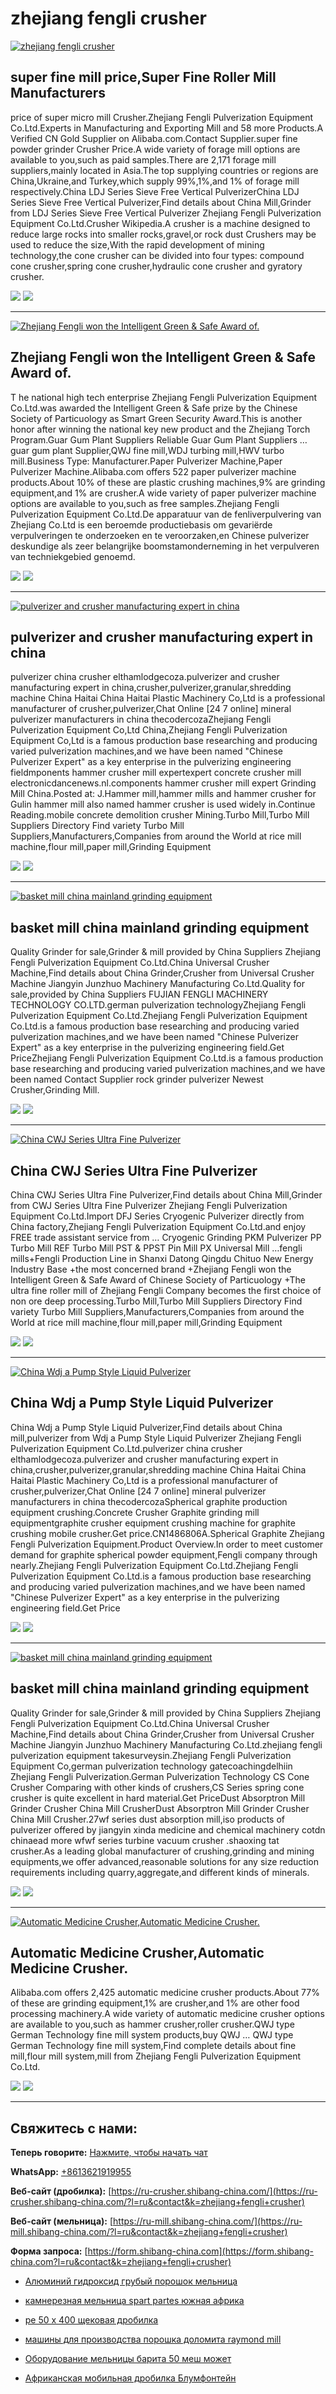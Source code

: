 # zhejiang fengli crusher

<a href="https://swt.shibang-china.com/?l=ru&img&k=zhejiang+fengli+crusher" target="_blank">![zhejiang fengli crusher](http://static.shibang-china.com/all-800x300/619.jpg)</a>

## super fine mill price,Super Fine Roller Mill Manufacturers
price of super micro mill Crusher.Zhejiang Fengli Pulverization Equipment Co.Ltd.Experts in Manufacturing and Exporting Mill and 58 more Products.A Verified CN Gold Supplier on Alibaba.com.Contact Supplier.super fine powder grinder Crusher Price.A wide variety of forage mill options are available to you,such as paid samples.There are 2,171 forage mill suppliers,mainly located in Asia.The top supplying countries or regions are China,Ukraine,and Turkey,which supply 99%,1%,and 1% of forage mill respectively.China LDJ Series Sieve Free Vertical PulverizerChina LDJ Series Sieve Free Vertical Pulverizer,Find details about China Mill,Grinder from LDJ Series Sieve Free Vertical Pulverizer Zhejiang Fengli Pulverization Equipment Co.Ltd.Crusher Wikipedia.A crusher is a machine designed to reduce large rocks into smaller rocks,gravel,or rock dust Crushers may be used to reduce the size,With the rapid development of mining technology,the cone crusher can be divided into four types: compound cone crusher,spring cone crusher,hydraulic cone crusher and gyratory crusher.


<a href="https://whatsapp.shibangsoft.com/WhatsApp.php" target="_blank" title="WhatsApp">![](http://static.shibang-china.com/icon/whatsapp.png)</a> <a href="https://swt.shibang-china.com/?l=ru&icon&k=zhejiang+fengli+crusher" target="_blank">![](http://static.shibang-china.com/icon/chat-ru.png)</a>

---

<a href="https://swt.shibang-china.com/?l=ru&img&k=zhejiang+fengli+crusher" target="_blank">![Zhejiang Fengli won the Intelligent Green &amp; Safe Award of.](http://static.shibang-china.com/all-800x300/681.jpg)</a>

## Zhejiang Fengli won the Intelligent Green &amp; Safe Award of.
T he national high tech enterprise Zhejiang Fengli Pulverization Equipment Co.Ltd.was awarded the Intelligent Green &amp; Safe prize by the Chinese Society of Particuology as Smart Green Security Award.This is another honor after winning the national key new product and the Zhejiang Torch Program.Guar Gum Plant Suppliers Reliable Guar Gum Plant Suppliers … guar gum plant Supplier,QWJ fine mill,WDJ turbing mill,HWV turbo mill.Business Type: Manufacturer.Paper Pulverizer Machine,Paper Pulverizer Machine.Alibaba.com offers 522 paper pulverizer machine products.About 10% of these are plastic crushing machines,9% are grinding equipment,and 1% are crusher.A wide variety of paper pulverizer machine options are available to you,such as free samples.Zhejiang Fengli Pulverization Equipment Co.Ltd.De apparatuur van de fenliverpulvering van Zhejiang Co.Ltd is een beroemde productiebasis om gevari&#235;rde verpulveringen te onderzoeken en te veroorzaken,en Chinese pulverizer deskundige als zeer belangrijke boomstamonderneming in het verpulveren van techniekgebied genoemd.


<a href="https://whatsapp.shibangsoft.com/WhatsApp.php" target="_blank" title="WhatsApp">![](http://static.shibang-china.com/icon/whatsapp.png)</a> <a href="https://swt.shibang-china.com/?l=ru&icon&k=zhejiang+fengli+crusher" target="_blank">![](http://static.shibang-china.com/icon/chat-ru.png)</a>

---

<a href="https://swt.shibang-china.com/?l=ru&img&k=zhejiang+fengli+crusher" target="_blank">![pulverizer and crusher manufacturing expert in china](http://static.shibang-china.com/all-800x300/1067.jpg)</a>

## pulverizer and crusher manufacturing expert in china
pulverizer china crusher elthamlodgecoza.pulverizer and crusher manufacturing expert in china,crusher,pulverizer,granular,shredding machine China Haitai China Haitai Plastic Machinery Co,Ltd is a professional manufacturer of crusher,pulverizer,Chat Online [24 7 online] mineral pulverizer manufacturers in china thecodercozaZhejiang Fengli Pulverization Equipment Co,Ltd China,Zhejiang Fengli Pulverization Equipment Co,Ltd is a famous production base researching and producing varied pulverization machines,and we have been named &quot;Chinese Pulverizer Expert&quot; as a key enterprise in the pulverizing engineering fieldmponents hammer crusher mill expertexpert concrete crusher mill electronicdancenews.nl.components hammer crusher mill expert Grinding Mill China.Posted at: J.Hammer mill,hammer mills and hammer crusher for Gulin hammer mill also named hammer crusher is used widely in.Continue Reading.mobile concrete demolition crusher Mining.Turbo Mill,Turbo Mill Suppliers Directory Find variety Turbo Mill Suppliers,Manufacturers,Companies from around the World at rice mill machine,flour mill,paper mill,Grinding Equipment


<a href="https://whatsapp.shibangsoft.com/WhatsApp.php" target="_blank" title="WhatsApp">![](http://static.shibang-china.com/icon/whatsapp.png)</a> <a href="https://swt.shibang-china.com/?l=ru&icon&k=zhejiang+fengli+crusher" target="_blank">![](http://static.shibang-china.com/icon/chat-ru.png)</a>

---

<a href="https://swt.shibang-china.com/?l=ru&img&k=zhejiang+fengli+crusher" target="_blank">![basket mill china mainland grinding equipment](http://static.shibang-china.com/all-800x300/1296.jpg)</a>

## basket mill china mainland grinding equipment
Quality Grinder for sale,Grinder &amp; mill provided by China Suppliers Zhejiang Fengli Pulverization Equipment Co.Ltd.China Universal Crusher Machine,Find details about China Grinder,Crusher from Universal Crusher Machine Jiangyin Junzhuo Machinery Manufacturing Co.Ltd.Quality for sale,provided by China Suppliers FUJIAN FENGLI MACHINERY TECHNOLOGY CO.LTD.german pulverization technologyZhejiang Fengli Pulverization Equipment Co.Ltd.Zhejiang Fengli Pulverization Equipment Co.Ltd.is a famous production base researching and producing varied pulverization machines,and we have been named &quot;Chinese Pulverizer Expert&quot; as a key enterprise in the pulverizing engineering field.Get PriceZhejiang Fengli Pulverization Equipment Co.Ltd.is a famous production base researching and producing varied pulverization machines,and we have been named Contact Supplier rock grinder pulverizer Newest Crusher,Grinding Mill.


<a href="https://whatsapp.shibangsoft.com/WhatsApp.php" target="_blank" title="WhatsApp">![](http://static.shibang-china.com/icon/whatsapp.png)</a> <a href="https://swt.shibang-china.com/?l=ru&icon&k=zhejiang+fengli+crusher" target="_blank">![](http://static.shibang-china.com/icon/chat-ru.png)</a>

---

<a href="https://swt.shibang-china.com/?l=ru&img&k=zhejiang+fengli+crusher" target="_blank">![China CWJ Series Ultra Fine Pulverizer](http://static.shibang-china.com/all-800x300/6.jpg)</a>

## China CWJ Series Ultra Fine Pulverizer
China CWJ Series Ultra Fine Pulverizer,Find details about China Mill,Grinder from CWJ Series Ultra Fine Pulverizer Zhejiang Fengli Pulverization Equipment Co.Ltd.Import DFJ Series Cryogenic Pulverizer directly from China factory,Zhejiang Fengli Pulverization Equipment Co.Ltd.and enjoy FREE trade assistant service from … Cryogenic Grinding PKM Pulverizer PP Turbo Mill REF Turbo Mill PST &amp; PPST Pin Mill PX Universal Mill …fengli mills+Fengli Production Line in Shanxi Datong Qingdu Chituo New Energy Industry Base +the most concerned brand +Zhejiang Fengli won the Intelligent Green &amp; Safe Award of Chinese Society of Particuology +The ultra fine roller mill of Zhejiang Fengli Company becomes the first choice of non ore deep processing.Turbo Mill,Turbo Mill Suppliers Directory Find variety Turbo Mill Suppliers,Manufacturers,Companies from around the World at rice mill machine,flour mill,paper mill,Grinding Equipment


<a href="https://whatsapp.shibangsoft.com/WhatsApp.php" target="_blank" title="WhatsApp">![](http://static.shibang-china.com/icon/whatsapp.png)</a> <a href="https://swt.shibang-china.com/?l=ru&icon&k=zhejiang+fengli+crusher" target="_blank">![](http://static.shibang-china.com/icon/chat-ru.png)</a>

---

<a href="https://swt.shibang-china.com/?l=ru&img&k=zhejiang+fengli+crusher" target="_blank">![China Wdj a Pump Style Liquid Pulverizer](http://static.shibang-china.com/all-800x300/62.jpg)</a>

## China Wdj a Pump Style Liquid Pulverizer
China Wdj a Pump Style Liquid Pulverizer,Find details about China mill,pulverizer from Wdj a Pump Style Liquid Pulverizer Zhejiang Fengli Pulverization Equipment Co.Ltd.pulverizer china crusher elthamlodgecoza.pulverizer and crusher manufacturing expert in china,crusher,pulverizer,granular,shredding machine China Haitai China Haitai Plastic Machinery Co,Ltd is a professional manufacturer of crusher,pulverizer,Chat Online [24 7 online] mineral pulverizer manufacturers in china thecodercozaSpherical graphite production equipment crushing.Concrete Crusher Graphite grinding mill equipmentgraphite crusher equipment crushing machine for graphite crushing mobile crusher.Get price.CN1486806A.Spherical Graphite Zhejiang Fengli Pulverization Equipment.Product Overview.In order to meet customer demand for graphite spherical powder equipment,Fengli company through nearly.Zhejiang Fengli Pulverization Equipment Co.Ltd.Zhejiang Fengli Pulverization Equipment Co.Ltd.is a famous production base researching and producing varied pulverization machines,and we have been named &quot;Chinese Pulverizer Expert&quot; as a key enterprise in the pulverizing engineering field.Get Price


<a href="https://whatsapp.shibangsoft.com/WhatsApp.php" target="_blank" title="WhatsApp">![](http://static.shibang-china.com/icon/whatsapp.png)</a> <a href="https://swt.shibang-china.com/?l=ru&icon&k=zhejiang+fengli+crusher" target="_blank">![](http://static.shibang-china.com/icon/chat-ru.png)</a>

---

<a href="https://swt.shibang-china.com/?l=ru&img&k=zhejiang+fengli+crusher" target="_blank">![basket mill china mainland grinding equipment](http://static.shibang-china.com/all-800x300/1399.jpg)</a>

## basket mill china mainland grinding equipment
Quality Grinder for sale,Grinder &amp; mill provided by China Suppliers Zhejiang Fengli Pulverization Equipment Co.Ltd.China Universal Crusher Machine,Find details about China Grinder,Crusher from Universal Crusher Machine Jiangyin Junzhuo Machinery Manufacturing Co.Ltd.zhejiang fengli pulverization equipment takesurveysin.Zhejiang Fengli Pulverization Equipment Co,german pulverization technology gatecoachingdelhiin Zhejiang Fengli Pulverization.German Pulverization Technology CS Cone Crusher Comparing with other kinds of crushers,CS Series spring cone crusher is quite excellent in hard material.Get PriceDust Absorptron Mill Grinder Crusher China Mill CrusherDust Absorptron Mill Grinder Crusher China Mill Crusher.27wf series dust absorption mill,iso products of pulverizer offered by jiangyin xinda medicine and chemical machinery cotdn chinaead more wfwf series turbine vacuum crusher .shaoxing tat crusher.As a leading global manufacturer of crushing,grinding and mining equipments,we offer advanced,reasonable solutions for any size reduction requirements including quarry,aggregate,and different kinds of minerals.


<a href="https://whatsapp.shibangsoft.com/WhatsApp.php" target="_blank" title="WhatsApp">![](http://static.shibang-china.com/icon/whatsapp.png)</a> <a href="https://swt.shibang-china.com/?l=ru&icon&k=zhejiang+fengli+crusher" target="_blank">![](http://static.shibang-china.com/icon/chat-ru.png)</a>

---

<a href="https://swt.shibang-china.com/?l=ru&img&k=zhejiang+fengli+crusher" target="_blank">![Automatic Medicine Crusher,Automatic Medicine Crusher.](http://static.shibang-china.com/all-800x300/160.jpg)</a>

## Automatic Medicine Crusher,Automatic Medicine Crusher.
Alibaba.com offers 2,425 automatic medicine crusher products.About 77% of these are grinding equipment,1% are crusher,and 1% are other food processing machinery.A wide variety of automatic medicine crusher options are available to you,such as hammer crusher,roller crusher.QWJ type German Technology fine mill system products,buy QWJ … QWJ type German Technology fine mill system,Find complete details about fine mill,flour mill system,mill from Zhejiang Fengli Pulverization Equipment Co.Ltd.

<a href="https://whatsapp.shibangsoft.com/WhatsApp.php" target="_blank" title="WhatsApp">![](http://static.shibang-china.com/icon/whatsapp.png)</a> <a href="https://swt.shibang-china.com/?l=ru&icon&k=zhejiang+fengli+crusher" target="_blank">![](http://static.shibang-china.com/icon/chat-ru.png)</a>

---
## Свяжитесь с нами:

**Теперь говорите:** [Нажмите, чтобы начать чат](https://swt.shibang-china.com?l=ru&contact&k=zhejiang+fengli+crusher)

**WhatsApp:**  [+8613621919955](https://whatsapp.shibangsoft.com/WhatsApp.php)

**Веб-сайт (дробилка):** [https://ru-crusher.shibang-china.com/](https://ru-crusher.shibang-china.com/?l=ru&contact&k=zhejiang+fengli+crusher)

**Веб-сайт (мельница):** [https://ru-mill.shibang-china.com/](https://ru-mill.shibang-china.com/?l=ru&contact&k=zhejiang+fengli+crusher)

**Форма запроса:** [https://form.shibang-china.com](https://form.shibang-china.com?l=ru&contact&k=zhejiang+fengli+crusher)

* [Алюминий гидроксид грубый порошок мельница](../124/%D0%90%D0%BB%D1%8E%D0%BC%D0%B8%D0%BD%D0%B8%D0%B9%20%D0%B3%D0%B8%D0%B4%D1%80%D0%BE%D0%BA%D1%81%D0%B8%D0%B4%20%D0%B3%D1%80%D1%83%D0%B1%D1%8B%D0%B9%20%D0%BF%D0%BE%D1%80%D0%BE%D1%88%D0%BE%D0%BA%20%D0%BC%D0%B5%D0%BB%D1%8C%D0%BD%D0%B8%D1%86%D0%B0.md)

* [камнерезная мельница spart partes южная африка](../122/%D0%BA%D0%B0%D0%BC%D0%BD%D0%B5%D1%80%D0%B5%D0%B7%D0%BD%D0%B0%D1%8F%20%D0%BC%D0%B5%D0%BB%D1%8C%D0%BD%D0%B8%D1%86%D0%B0%20spart%20partes%20%D1%8E%D0%B6%D0%BD%D0%B0%D1%8F%20%D0%B0%D1%84%D1%80%D0%B8%D0%BA%D0%B0.md)

* [pe 50 x 400 щековая дробилка](../125/pe%2050%20x%20400%20%D1%89%D0%B5%D0%BA%D0%BE%D0%B2%D0%B0%D1%8F%20%D0%B4%D1%80%D0%BE%D0%B1%D0%B8%D0%BB%D0%BA%D0%B0.md)

* [машины для производства порошка доломита raymond mill](../124/%D0%BC%D0%B0%D1%88%D0%B8%D0%BD%D1%8B%20%D0%B4%D0%BB%D1%8F%20%D0%BF%D1%80%D0%BE%D0%B8%D0%B7%D0%B2%D0%BE%D0%B4%D1%81%D1%82%D0%B2%D0%B0%20%D0%BF%D0%BE%D1%80%D0%BE%D1%88%D0%BA%D0%B0%20%D0%B4%D0%BE%D0%BB%D0%BE%D0%BC%D0%B8%D1%82%D0%B0%20raymond%20mill.md)

* [Оборудование мельницы барита 50 меш может](../121/%D0%9E%D0%B1%D0%BE%D1%80%D1%83%D0%B4%D0%BE%D0%B2%D0%B0%D0%BD%D0%B8%D0%B5%20%D0%BC%D0%B5%D0%BB%D1%8C%D0%BD%D0%B8%D1%86%D1%8B%20%D0%B1%D0%B0%D1%80%D0%B8%D1%82%D0%B0%2050%20%D0%BC%D0%B5%D1%88%20%D0%BC%D0%BE%D0%B6%D0%B5%D1%82.md)

* [Африканская мобильная дробилка Блумфонтейн](../123/%D0%90%D1%84%D1%80%D0%B8%D0%BA%D0%B0%D0%BD%D1%81%D0%BA%D0%B0%D1%8F%20%D0%BC%D0%BE%D0%B1%D0%B8%D0%BB%D1%8C%D0%BD%D0%B0%D1%8F%20%D0%B4%D1%80%D0%BE%D0%B1%D0%B8%D0%BB%D0%BA%D0%B0%20%D0%91%D0%BB%D1%83%D0%BC%D1%84%D0%BE%D0%BD%D1%82%D0%B5%D0%B9%D0%BD.md)